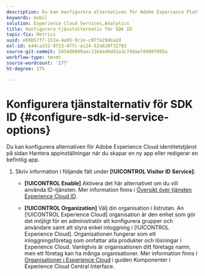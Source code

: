 ```yaml
---
description: Du kan konfigurera alternativen för Adobe Experience Platform identitetstjänst på sidan Hantera appinställningar när du skapar en ny app eller redigerar en befintlig app.
keywords: mobil
solution: Experience Cloud Services,Analytics
title: Konfigurera tjänstalternativ för SDK ID
topic-fix: Metrics
uuid: e69b57f7-153a-4a95-9c1e-c07fe29dea2d
exl-id: e44ca332-9723-4ffc-ac24-52a620f32783
source-git-commit: 5434d8809aac11b4ad6dd1a3c74dae7dd98f095a
workflow-type: tm+mt
source-wordcount: '177'
ht-degree: 17%

---
```


# Konfigurera tjänstalternativ för SDK ID {#configure-sdk-id-service-options}

Du kan konfigurera alternativen för Adobe Experience Cloud identitetstjänst på sidan Hantera appinställningar när du skapar en ny app eller redigerar en befintlig app.

1. Skriv information i följande fält under **[!UICONTROL Visitor ID Service]**:

   * **[!UICONTROL Enable]**
Aktivera det här alternativet om du vill använda ID-tjänsten. Mer information finns i [Översikt över tjänsten Experience Cloud ID](https://experienceleague.adobe.com/docs/id-service/using/intro/overview.html).

   * **[!UICONTROL Organization]**
Välj din organisation i listrutan.
An [!UICONTROL Experience Cloud] organisation är den enhet som gör det möjligt för en administratör att konfigurera grupper och användare samt att styra enkel inloggning i [!UICONTROL Experience Cloud]. Organisationen fungerar som ett inloggningsföretag som omfattar alla produkter och lösningar i Experience Cloud. Vanligtvis är organisationen ditt företags namn, men ett företag kan ha många organisationer. Mer information finns i [Organisationer i Experience Cloud](https://experienceleague.adobe.com/docs/core-services/interface/administration/organizations.html?lang=sv) i guiden Komponenter i Experience Cloud Central Interface.

